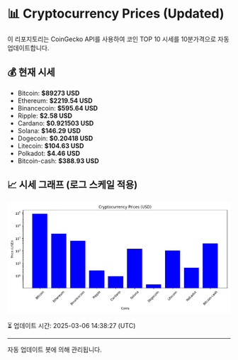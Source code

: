 
# 📊 Cryptocurrency Prices (Updated)

이 리포지토리는 CoinGecko API를 사용하여 코인 TOP 10 시세를 10분가격으로 자동 업데이트합니다.

## 💰 현재 시세
- Bitcoin: **$89273 USD**
- Ethereum: **$2219.54 USD**
- Binancecoin: **$595.64 USD**
- Ripple: **$2.58 USD**
- Cardano: **$0.921503 USD**
- Solana: **$146.29 USD**
- Dogecoin: **$0.20418 USD**
- Litecoin: **$104.63 USD**
- Polkadot: **$4.46 USD**
- Bitcoin-cash: **$388.93 USD**

## 📈 시세 그래프 (로그 스케일 적용)
![Crypto Prices](crypto_prices.png)

⏳ 업데이트 시간: 2025-03-06 14:38:27 (UTC)

---
자동 업데이트 봇에 의해 관리됩니다.
